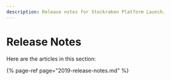 ```yaml
---
description: Release notes for Stockraken Platform Launch.
---
```


# Release Notes

Here are the articles in this section:

{% page-ref page="2019-release-notes.md" %}

